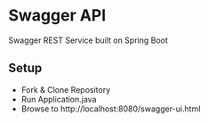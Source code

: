# Swagger API
Swagger REST Service built on Spring Boot

## Setup
- Fork & Clone Repository
- Run Application.java
- Browse to http://localhost:8080/swagger-ui.html
